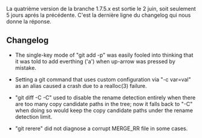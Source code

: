 <!-- 
.. link: 
.. description: 
.. tags: git, release
.. date: 2011/6/13 2:10:00
.. title: Git 1.7.5.4 publiée
.. slug: git-1.7.5.4-publiee
-->

La quatrième version de la branche 1.7.5.x est sortie le 2 juin, soit seulement 5 jours aprés la précédente. C'est la dernière ligne du changelog qui nous donne la réponse.

Changelog
---------

 * The single-key mode of "git add -p" was easily fooled into thinking
  that it was told to add everthing ('a') when up-arrow was pressed by
  mistake.

 * Setting a git command that uses custom configuration via "-c var=val"
  as an alias caused a crash due to a realloc(3) failure.

 * "git diff -C -C" used to disable the rename detection entirely when
  there are too many copy candidate paths in the tree; now it falls
  back to "-C" when doing so would keep the copy candidate paths
  under the rename detection limit.

 * "git rerere" did not diagnose a corrupt MERGE_RR file in some cases.
